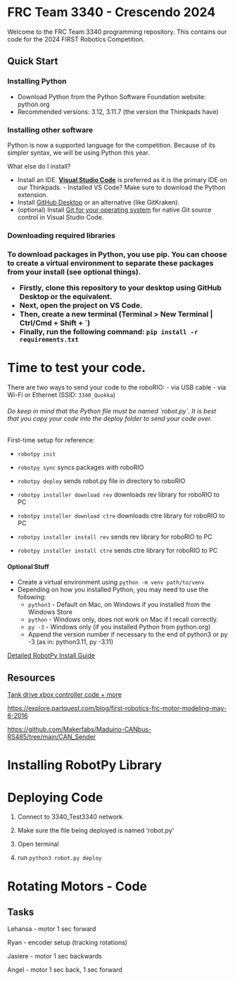 <h1> FRC Team 3340 - Crescendo 2024 </h1>
Welcome to the FRC Team 3340 programming repository. This contains our code for the 2024 FIRST Robotics Competition.

<h2>Quick Start</h2>
<h3>Installing Python</h3>

-   Download Python from the Python Software Foundation website: python.org
-   Recommended versions: 3.12, 3.11.7 (the version the Thinkpads have)

<h3>Installing other software</h3>
Python is now a supported language for the competition. Because of its simpler syntax, we will be using Python this year.

What else do I install?
- Install an IDE. [**Visual Studio Code**](code.visualstudio.com) is preferred as it is the primary IDE on our Thinkpads.
        - Installed VS Code? Make sure to download the Python extension.
- Install [GitHub Desktop](https://desktop.github.com/) or an alternative (like GitKraken). 
- (optional) Install [Git for your operating system](https://git-scm.com/) for native Git source control in Visual Studio Code.

<h3>Downloading required libraries<h3>

To download packages in Python, you use pip. You can choose to create a virtual environment to separate these packages from your install (see optional things).

- Firstly, clone this repository to your desktop using GitHub Desktop or the equivalent. 
- Next, open the project on VS Code.
- Then, create a new terminal (Terminal > New Terminal | Ctrl/Cmd + Shift + `)
- Finally, run the following command: `pip install -r requirements.txt`

<h1> Time to test your code. </h1>

There are two ways to send your code to the roboRIO:
    - via USB cable
    - via Wi-Fi or Ethernet (SSID: `3340_Quokka`)

<h6>Do keep in mind that the Python file must be named `robot.py`. It is best that you copy your code into the deploy folder to send your code over.</h6>

First-time setup for reference:
- ``robotpy init``
- ``robotpy sync`` syncs packages with roboRIO
- ``robotpy deploy`` sends robot.py file in directory to roboRIO

- ``robotpy installer download rev`` downloads rev library for roboRIO to PC
- ``robotpy installer download ctre`` downloads ctre library for roboRIO to PC
- ``robotpy installer install rev`` sends rev library for roboRIO to PC
- ``robotpy installer install ctre`` sends ctre library for roboRIO to PC

<h4> Optional Stuff </h4>

- Create a virtual environment using `python -m venv path/to/venv`
- Depending on how you installed Python, you may need to use the following:
    - `python3` - Default on Mac, on Windows if you installed from the Windows Store
    - `python`  - Windows only, does not work on Mac if I recall correctly. 
    - `py -3`   - Windows only (if you installed Python from python.org)
    - Append the version number if necessary to the end of python3 or py -3 (as in: python3.11, py -3.11)

[Detailed RobotPy Install Guide](https://docs.wpilib.org/en/stable/docs/zero-to-robot/step-2/python-setup.html)

<h2>Resources</h2>

[Tank drive xbox controller code + more](https://robotpy.readthedocs.io/en/stable/install/computer.html)

https://explore.partquest.com/blog/first-robotics-frc-motor-modeling-may-6-2016

https://github.com/Makerfabs/Maduino-CANbus-RS485/tree/main/CAN_Sender

<h1> Installing RobotPy Library </h1>
<h1> Deploying Code </h1>

1. Connect to 3340_Test3340 network
2. Make sure the file being deployed is named 'robot.py'

4. Open terminal
   
5. run `python3 robot.py deploy`
<h1> Rotating Motors - Code </h1>
<h2>Tasks</h2>
Lehansa - motor 1 sec forward

Ryan - encoder setup (tracking rotations)

Jasiere - motor 1 sec backwards

Angel - motor 1 sec back, 1 sec forward
<h1>  </h1>
